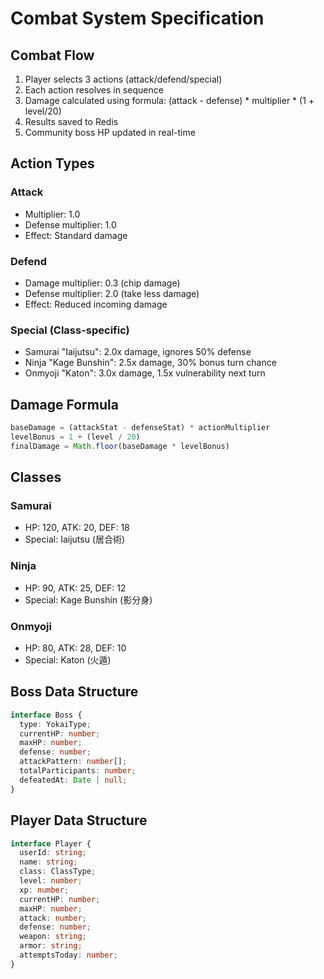 # Combat System Specification

## Combat Flow
1. Player selects 3 actions (attack/defend/special)
2. Each action resolves in sequence
3. Damage calculated using formula: (attack - defense) * multiplier * (1 + level/20)
4. Results saved to Redis
5. Community boss HP updated in real-time

## Action Types

### Attack
- Multiplier: 1.0
- Defense multiplier: 1.0
- Effect: Standard damage

### Defend
- Damage multiplier: 0.3 (chip damage)
- Defense multiplier: 2.0 (take less damage)
- Effect: Reduced incoming damage

### Special (Class-specific)
- Samurai "Iaijutsu": 2.0x damage, ignores 50% defense
- Ninja "Kage Bunshin": 2.5x damage, 30% bonus turn chance
- Onmyoji "Katon": 3.0x damage, 1.5x vulnerability next turn

## Damage Formula
```typescript
baseDamage = (attackStat - defenseStat) * actionMultiplier
levelBonus = 1 + (level / 20)
finalDamage = Math.floor(baseDamage * levelBonus)
```

## Classes

### Samurai
- HP: 120, ATK: 20, DEF: 18
- Special: Iaijutsu (居合術)

### Ninja  
- HP: 90, ATK: 25, DEF: 12
- Special: Kage Bunshin (影分身)

### Onmyoji
- HP: 80, ATK: 28, DEF: 10
- Special: Katon (火遁)

## Boss Data Structure
```typescript
interface Boss {
  type: YokaiType;
  currentHP: number;
  maxHP: number;
  defense: number;
  attackPattern: number[];
  totalParticipants: number;
  defeatedAt: Date | null;
}
```

## Player Data Structure  
```typescript
interface Player {
  userId: string;
  name: string;
  class: ClassType;
  level: number;
  xp: number;
  currentHP: number;
  maxHP: number;
  attack: number;
  defense: number;
  weapon: string;
  armor: string;
  attemptsToday: number;
}
```